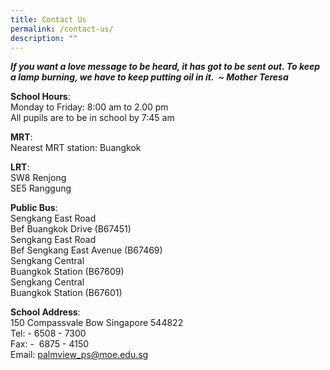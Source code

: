 ```yaml
---
title: Contact Us
permalink: /contact-us/
description: ""
---
```


_**If you want a love message to be heard, it has got to be sent out. To keep a lamp burning, we have to keep putting oil in it.  ~ Mother Teresa**_

**School Hours**: <br>
Monday to Friday: 8:00 am to 2.00 pm  
All pupils are to be in school by 7:45 am  

**MRT**:  
Nearest MRT station: Buangkok  
  
**LRT**: <br>
SW8 Renjong  
SE5 Ranggung  
  
**Public Bus**:  <br>
Sengkang East Road  
Bef Buangkok Drive (B67451)  
Sengkang East Road  
Bef Sengkang East Avenue (B67469)  
Sengkang Central  
Buangkok Station (B67609)  
Sengkang Central  
Buangkok Station (B67601)  
  
**School Address**: <br>
150 Compassvale Bow Singapore 544822  
Tel: - 6508 - 7300  
Fax: -  6875 - 4150  
Email: [palmview\_ps@moe.edu.sg](mailto:palmview_ps@moe.edu.sg)